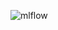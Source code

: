 
![mlflow](https://user-images.githubusercontent.com/38406698/166170177-fd28496d-54ed-4aa9-a8d8-549285836fcb.png)
